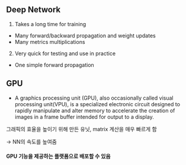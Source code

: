 ## Deep Network

1. Takes a long time for training
- Many forward/backward propagation and weight updates
- Many metrics multiplications

2. Very quick for testing and use in practice
- One simple forward propagation

## GPU

- A graphics processing unit (GPU), also occasionally called visual processing unit(VPU),
is a specialized electronic circuit designed to rapidly manipulate and alter memory to accelerate
the creation of images in a frame buffer intended for output to a display.

그래픽의 효율을 높이기 위해 만든 유닛, matrix 계산을 매우 빠르게 함

-> NN의 속도를 높여줌

#### GPU 기능을 제공하는 플랫폼으로 배포할 수 있음
